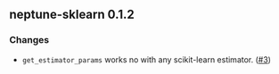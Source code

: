 ## neptune-sklearn 0.1.2

### Changes
* `get_estimator_params` works no with any scikit-learn estimator. ([#3](https://github.com/neptune-ai/neptune-sklearn/pull/3))
